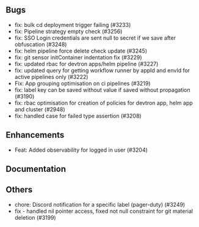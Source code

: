 ## Bugs
- fix: bulk cd deployment trigger failing (#3233)
- fix: Pipeline strategy empty check (#3256)
- fix: SSO Login credentials are sent null to secret if we save after obfuscation (#3248)
- fix: helm pipeline force delete check update (#3245)
- fix: git sensor initContainer indentation fix (#3229)
- fix: updated rbac for devtron apps/helm pipeline (#3227)
- fix: updated query for getting workflow runner by appId and envId for active pipelines only (#3222)
- Fix: App grouping optimisation on ci pipelines (#3219)
- fix: label key can be saved without value if saved without propagation (#3190)
- fix: rbac optimisation for creation of policies for devtron app, helm app and cluster (#2948)
- fix: handled case for failed type assertion (#3208)
## Enhancements
- Feat: Added observability for logged in user (#3204)
## Documentation
## Others
- chore: Discord notification for a specific label (pager-duty) (#3249)
- fix  - handled nil pointer access, fixed not null constraint for git material deletion (#3199)
